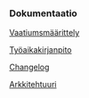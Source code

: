 ### Dokumentaatio

[Vaatiumsmäärittely](https://github.com/cianci0/ot-harjoitustyo/blob/master/ohte-pong/dokumentaatio/vaatimusmaarittely.md)

[Työaikakirjanpito](https://github.com/cianci0/ot-harjoitustyo/blob/master/ohte-pong/dokumentaatio/tyoaikakirjanpito.md)

[Changelog](https://github.com/cianci0/ot-harjoitustyo/blob/master/ohte-pong/dokumentaatio/changelog.md)

[Arkkitehtuuri](https://github.com/cianci0/ot-harjoitustyo/blob/master/ohte-pong/dokumentaatio/arkkitehtuuri.md)
